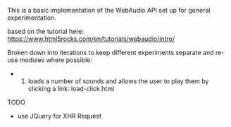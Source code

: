 This is a basic implementation of the WebAudio API set up for general experimentation.

based on the tutorial here: https://www.html5rocks.com/en/tutorials/webaudio/intro/

Broken down into iterations to keep different experiments separate and re-use modules where possible:
- 1) loads a number of sounds and allows the user to play them by clicking a link: load-click.html

TODO
- use JQuery for XHR Request
